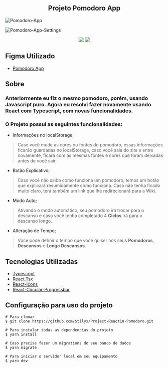 <h2 align='center'>Projeto Pomodoro App</h2>


![Pomodoro-App](https://github.com/Stilyx/Project-React18-Calculator-App/assets/109632184/63ff37f5-7050-4802-9a49-3298a37bbb9c)

![Pomodoro-App-Settings](https://github.com/Stilyx/Project-React18-Calculator-App/assets/109632184/db6a62bc-e804-4ea8-8d39-ad2171a26ce5)


<div align='center'>
  
<img src='https://github.com/Stilyx/Project-React18-Calculator-App/assets/109632184/fc828845-80dc-475f-b5aa-eaa8fb9dba3d' />
  
<img src='https://github.com/Stilyx/Project-React18-Calculator-App/assets/109632184/9f966e98-3ede-407c-9347-d70d88a917e1' />

</div>

<div>
  <h2> Figma Utilizado </h2>  
    
  - <p><a href="https://www.frontendmentor.io/challenges/pomodoro-app-KBFnycJ6G" target='_blank' >Pomodoro App</a></p>
</div>  

<div>
<h2> Sobre </h2>  
 
  <h3 > Anteriormente eu fiz o mesmo pomodoro, porém, usando Javascript puro. Agora eu resolvi fazer novamente usando React com Typescript, com novas funcionalidades. </h3> 
  
  <h3> O Projeto possui as seguintes funcionalidades: </h3>
  
  - Informações no localStorage;
  > Caso você mude as cores ou fontes do pomodoro, essas informações ficarão guardadas no localStorage, caso você saia do site e entre novamente, ficará com as mesmas fontes e cores que foram deixadas antes de você sair.
  
  - Botão Explicativo;
  > Caso você não saiba como funciona um pomodoro, temos um botão que explicará resumidamente como funciona. Caso não tenha ficado muito claro, terá também um link que lhe redirecionará  para a Wiki.
  
  - Modo Auto;
  > Ativando o modo automático, seu pomodoro irá trocar para o descanso e caso você tenha completado 4 **Ciclos** irá para o descanso longo.
  
  - Alteração de Tempo;
  > Você pode definir o tempo que você quiser nos seus **Pomodoros**, **Descansos** e **Longo Descansos**.
</div>

<div>
<h2> Tecnologias Utilizadas </h2>
 
 - <a href='https://www.typescriptlang.org/' target='_blank'>Typescript</a>
 - <a href='https://www.typescriptlang.org/pt/docs/handbook/react.html' target='_blank'>React.Tsx</a>
 - <a href='https://react-icons.github.io/react-icons/' target='_blank'>React-Icons</a>
 - <a href='https://www.npmjs.com/package/react-circular-progressbar' target='_blank'> React-Circular-Progressbar </a> 
</div>



<h2> Configuração para uso do projeto </h2>

```
# Para clonar
$ git clone https://github.com/Stilyx/Project-React18-Pomodoro.git

# Para instalar todas as dependencias do projeto
$ yarn install

# Caso precise fazer um migrations do seu banco de dados
$ yarn migrate

# Para iniciar o servidor local em seu equipamento
$ yarn dev
```
